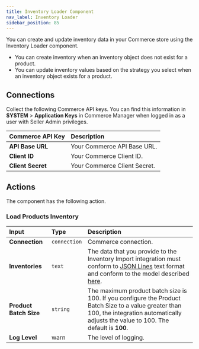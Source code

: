 ```yaml
---
title: Inventory Loader Component
nav_label: Inventory Loader
sidebar_position: 85
---
```


You can create and update inventory data in your Commerce store using the Inventory Loader component. 

- You can create inventory when an inventory object does not exist for a product.
- You can update inventory values based on the strategy you select when an inventory object exists for a product.

## Connections

Collect the following Commerce API keys. You can find this information in **SYSTEM** > **Application Keys** in Commerce Manager when logged in as a user with Seller Admin privileges.

| Commerce API Key | Description                            |
|:------------------------------------|:---------------------------------------|
| **API Base URL**                    | Your Commerce API Base URL. |
| **Client ID**                       | Your Commerce Client ID. |
| **Client Secret**                   | Your Commerce Client Secret. |

## Actions

The component has the following action.

### Load Products Inventory

| Input | Type | Description |
|:--- |:--- | :--- | 
| **Connection**  | `connection` | Commerce connection. | 
| **Inventories** | `text` | The data that you provide to the Inventory Import integration must conform to [JSON Lines](https://jsonlines.org/) text format and conform to the model described [here](/self-managed/composer/integration-hub/store-management/inventory-import#inventory-import-integration-file-format). | 
| **Product Batch Size** | `string` | The maximum product batch size is 100. If you configure the Product Batch Size to a value greater than 100, the integration automatically adjusts the value to 100. The default is **100**. | 
| **Log Level** | warn | The level of logging. | 

